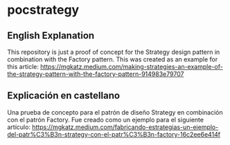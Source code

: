 # pocstrategy
## English Explanation

This repository is just a proof of concept for the Strategy design pattern in combination with the Factory pattern. This was created as an example for this article: https://mgkatz.medium.com/making-strategies-an-example-of-the-strategy-pattern-with-the-factory-pattern-914983e79707

## Explicación en castellano

Una prueba de concepto para el patrón de diseño Strategy en combinación con el patrón Factory. Fue creado como un ejemplo para el siguiente artículo: https://mgkatz.medium.com/fabricando-estrategias-un-ejemplo-del-patr%C3%B3n-strategy-con-el-patr%C3%B3n-factory-16c2ee6e414f
